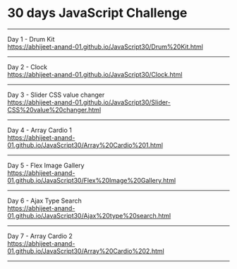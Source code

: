 <h1> 30 days JavaScript Challenge </h1> <hr>

Day 1 - Drum Kit <br>
https://abhijeet-anand-01.github.io/JavaScript30/Drum%20Kit.html
<hr>

Day 2 - Clock <br>
https://abhijeet-anand-01.github.io/JavaScript30/Clock.html
<hr>

Day 3 - Slider CSS value changer <br>
https://abhijeet-anand-01.github.io/JavaScript30/Slider-CSS%20value%20changer.html
<hr>

Day 4 - Array Cardio 1 <br>
https://abhijeet-anand-01.github.io/JavaScript30/Array%20Cardio%201.html
<hr>

Day 5 - Flex Image Gallery <br>
https://abhijeet-anand-01.github.io/JavaScript30/Flex%20Image%20Gallery.html
<hr>

Day 6 - Ajax Type Search <br>
https://abhijeet-anand-01.github.io/JavaScript30/Ajax%20type%20search.html
<hr>

Day 7 - Array Cardio 2 <br>
https://abhijeet-anand-01.github.io/JavaScript30/Array%20Cardio%202.html
<hr>